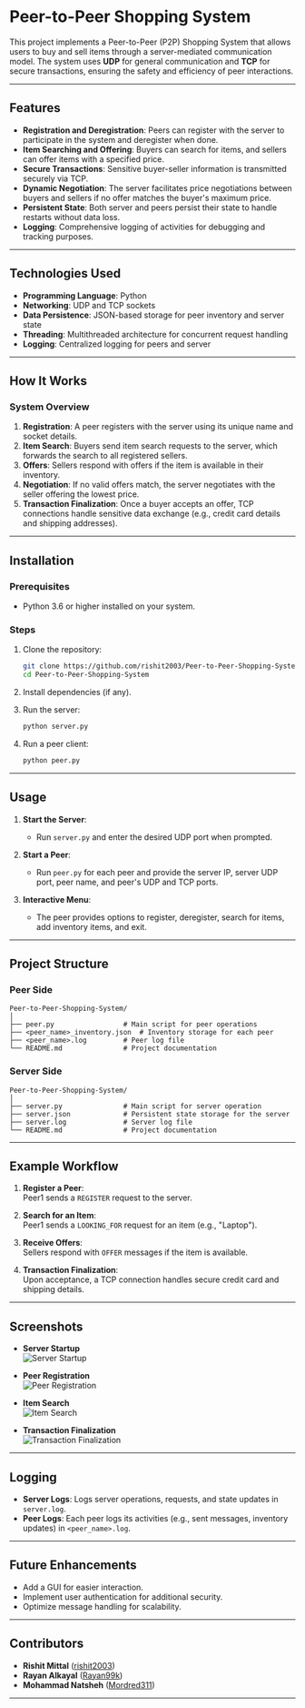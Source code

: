 # Peer-to-Peer Shopping System

This project implements a Peer-to-Peer (P2P) Shopping System that allows users to buy and sell items through a server-mediated communication model. The system uses **UDP** for general communication and **TCP** for secure transactions, ensuring the safety and efficiency of peer interactions.

---

## Features

- **Registration and Deregistration**: Peers can register with the server to participate in the system and deregister when done.
- **Item Searching and Offering**: Buyers can search for items, and sellers can offer items with a specified price.
- **Secure Transactions**: Sensitive buyer-seller information is transmitted securely via TCP.
- **Dynamic Negotiation**: The server facilitates price negotiations between buyers and sellers if no offer matches the buyer's maximum price.
- **Persistent State**: Both server and peers persist their state to handle restarts without data loss.
- **Logging**: Comprehensive logging of activities for debugging and tracking purposes.

---

## Technologies Used

- **Programming Language**: Python
- **Networking**: UDP and TCP sockets
- **Data Persistence**: JSON-based storage for peer inventory and server state
- **Threading**: Multithreaded architecture for concurrent request handling
- **Logging**: Centralized logging for peers and server

---

## How It Works

### System Overview
1. **Registration**: A peer registers with the server using its unique name and socket details.
2. **Item Search**: Buyers send item search requests to the server, which forwards the search to all registered sellers.
3. **Offers**: Sellers respond with offers if the item is available in their inventory.
4. **Negotiation**: If no valid offers match, the server negotiates with the seller offering the lowest price.
5. **Transaction Finalization**: Once a buyer accepts an offer, TCP connections handle sensitive data exchange (e.g., credit card details and shipping addresses).

---

## Installation

### Prerequisites
- Python 3.6 or higher installed on your system.

### Steps
1. Clone the repository:
   ```bash
   git clone https://github.com/rishit2003/Peer-to-Peer-Shopping-System.git
   cd Peer-to-Peer-Shopping-System
   ```

2. Install dependencies (if any).

3. Run the server:
   ```bash
   python server.py
   ```

4. Run a peer client:
   ```bash
   python peer.py
   ```

---

## Usage

1. **Start the Server**:
   - Run `server.py` and enter the desired UDP port when prompted.

2. **Start a Peer**:
   - Run `peer.py` for each peer and provide the server IP, server UDP port, peer name, and peer's UDP and TCP ports.

3. **Interactive Menu**:
   - The peer provides options to register, deregister, search for items, add inventory items, and exit.

---

## Project Structure

### Peer Side
```
Peer-to-Peer-Shopping-System/
│
├── peer.py                 # Main script for peer operations
├── <peer_name>_inventory.json  # Inventory storage for each peer
├── <peer_name>.log         # Peer log file
└── README.md               # Project documentation
```
### Server Side
```
Peer-to-Peer-Shopping-System/
│
├── server.py               # Main script for server operation
├── server.json             # Persistent state storage for the server
├── server.log              # Server log file
└── README.md               # Project documentation
```

---

## Example Workflow

1. **Register a Peer**:  
   Peer1 sends a `REGISTER` request to the server.

2. **Search for an Item**:  
   Peer1 sends a `LOOKING_FOR` request for an item (e.g., "Laptop").

3. **Receive Offers**:  
   Sellers respond with `OFFER` messages if the item is available.

4. **Transaction Finalization**:  
   Upon acceptance, a TCP connection handles secure credit card and shipping details.

---

## Screenshots

- **Server Startup**  
  ![Server Startup](screenshots/server_startup.png)

- **Peer Registration**  
  ![Peer Registration](screenshots/peer_registration.png)

- **Item Search**  
  ![Item Search](screenshots/item_search.png)

- **Transaction Finalization**  
  ![Transaction Finalization](screenshots/transaction_finalization.png)


---

## Logging

- **Server Logs**: Logs server operations, requests, and state updates in `server.log`.
- **Peer Logs**: Each peer logs its activities (e.g., sent messages, inventory updates) in `<peer_name>.log`.

---

## Future Enhancements

- Add a GUI for easier interaction.
- Implement user authentication for additional security.
- Optimize message handling for scalability.

---

## Contributors

- **Rishit Mittal** ([rishit2003](https://github.com/rishit2003))
- **Rayan Alkayal** ([Rayan99k](https://github.com/Rayan99k))
- **Mohammad Natsheh** ([Mordred311](https://github.com/Mordred311))

---
